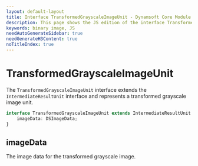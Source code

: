 ```yaml
---
layout: default-layout
title: Interface TransformedGrayscaleImageUnit - Dynamsoft Core Module JS Edition API Reference
description: This page shows the JS edition of the interface TransformedGrayscaleImageUnit in Dynamsoft Core Module.
keywords: binary image, JS
needAutoGenerateSidebar: true
needGenerateH3Content: true
noTitleIndex: true
---
```


# TransformedGrayscaleImageUnit

The `TransformedGrayscaleImageUnit` interface extends the `IntermediateResultUnit` interface and represents a transformed grayscale image unit.

```typescript
interface TransformedGrayscaleImageUnit extends IntermediateResultUnit {
    imageData: DSImageData;
} 
```

## imageData

The image data for the transformed grayscale image.
